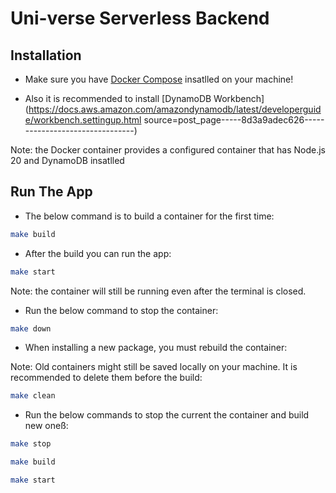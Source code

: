 
# Uni-verse Serverless Backend

## Installation

- Make sure you have [Docker Compose](https://docs.docker.com/compose/install/) insatlled on your machine!

- Also it is recommended to install [DynamoDB Workbench](https://docs.aws.amazon.com/amazondynamodb/latest/developerguide/workbench.settingup.html source=post_page-----8d3a9adec626--------------------------------)

Note: the Docker container provides a configured container that has Node.js 20 and DynamoDB insatlled

## Run The App

- The below command is to build a container for the first time:
```bash
make build
```

- After the build you can run the app:
```bash
make start
```


Note: the container will still be running even after the terminal is closed. 

- Run the below command to stop the container:
```bash
make down
```
    
- When installing a new package, you must rebuild the container:

Note: Old containers might still be saved locally on your machine. It is recommended to delete them before the build:
```bash
make clean

```

- Run the below commands to stop the current the container and build new oneß:
```bash
make stop

make build

make start

```


